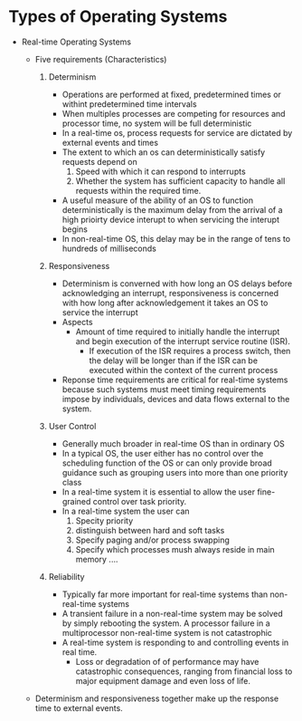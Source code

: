 # Types of Operating Systems
- Real-time Operating Systems
    - Five requirements (Characteristics)
        1. Determinism
            - Operations are performed at fixed, predetermined times or withint predetermined time intervals
            - When multiples processes are competing for resources and processor time, no system will be full deterministic
            - In a real-time os, process requests for service are dictated by external events and times
            - The extent to which an os can deterministically satisfy requests depend on 
                1. Speed with which it can respond to interrupts 
                2. Whether the system has sufficient capacity to handle all requests within the required time.
            - A useful measure of the ability of an OS to function deterministically is the maximum delay from the arrival of a high prioirty device interupt to when servicing the interupt begins
            - In non-real-time OS, this delay may be in the range of tens to hundreds of milliseconds
        2. Responsiveness
            - Determinism is converned with how long an OS delays before acknowledging an interrupt, responsiveness is concerned with how long after acknowledgement it takes an OS to service the interrupt
            - Aspects
                - Amount of time required to initially handle the interrupt and begin execution of the interrupt service routine (ISR).
                    - If execution of the ISR requires a process switch, then the delay will be longer than if the ISR can be executed within the context of the current process
            - Reponse time requirements are critical for real-time systems because such systems must meet timing requirements impose by individuals, devices and data flows external to the system.
        3. User Control
            - Generally much broader in real-time OS than in ordinary OS
            - In a typical OS, the user either has no control over the scheduling function of the OS or can only provide broad guidance such as grouping users into more than one priority class
            - In a real-time system it is essential to allow the user fine-grained control over task priority.
            - In a real-time system the user can
                1. Specity priority 
                2. distinguish between hard and soft tasks
                3. Specify paging and/or process swapping
                4. Specify which processes mush always reside in main memory
                ....

        4. Reliability
            - Typically far more important for real-time systems than non-real-time systems
            - A transient failure in a non-real-time system may be solved by simply rebooting the system. A processor failure in a multiprocessor non-real-time system is not catastrophic
            - A real-time system is responding to and controlling events in real time. 
                - Loss or degradation of of performance may have catastrophic consequences, ranging from financial loss to major equipment damage and even loss of life.

    - Determinism and responsiveness together make up the response time to external events.
    

